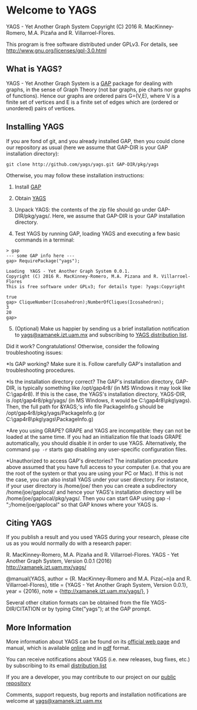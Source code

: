 # Welcome to YAGS

YAGS - Yet Another Graph System
Copyright (C) 2016 R. MacKinney-Romero, M.A. Pizaña and R. Villarroel-Flores.

This program is free software distributed under GPLv3.  For details,
see http://www.gnu.org/licenses/gpl-3.0.html

## What is YAGS?

YAGS - Yet Another Graph System is a [GAP](http://gap-system.org/)
package for dealing with graphs, in the sense of Graph Theory (not bar
graphs, pie charts nor graphs of functions).  Hence our graphs are
ordered pairs G=(V,E), where V is a finite set of vertices and E is a
finite set of edges which are (ordered or unordered) pairs of
vertices.

## Installing YAGS

If you are fond of git, and you already installed GAP, then you could
clone our repository as usual (here we assume that GAP-DIR is your GAP
installation directory):

    git clone http://github.com/yags/yags.git GAP-DIR/pkg/yags

Otherwise, you may follow these installation instructions:

  1. Install [GAP](http://www.gap-system.org/)

  2. Obtain [YAGS](https://github.com/yags/yags/archive/master.zip)

  3. Unpack YAGS: the contents of the zip file should go under
     GAP-DIR/pkg/yags/. Here, we assume that GAP-DIR is your GAP
     installation directory.

  4. Test YAGS by running GAP, loading YAGS and executing a few basic
     commands in a terminal:
    
    > gap
    --- some GAP info here ---
    gap> RequirePackage("yags");
    
    Loading  YAGS - Yet Another Graph System 0.0.1.
    Copyright (C) 2016 R. MacKinney-Romero, M.A. Pizana and R. Villarroel-Flores
    This is free software under GPLv3; for details type: ?yags:Copyright 
     
    true
    gap> CliqueNumber(Icosahedron);NumberOfCliques(Icosahedron);
    3
    20
    gap>

  5. (Optional) Make us happier by sending us a brief installation
  notification to yags@xamanek.izt.uam.mx and subscribing to
  [YAGS distribution list](http://xamanek.izt.uam.mx/yagsnews/).

Did it work? Congratulations! Otherwise, consider the following
troubleshooting issues:

  *Is GAP working?
  Make sure it is. Follow carefully GAP's installation and
  troubleshooting procedures.
  
  *Is the installation directory correct?
  The GAP's installation directory, GAP-DIR, is typically something
  like /opt/gap4r8/ (in MS Windows it may look like C:\gap4r8\).  If
  this is the case, the YAGS's installation directory, YAGS-DIR, is
  /opt/gap4r8/pkg/yags/ (in MS Windows, it would be
  C:\gap4r8\pkg\yags\).  Then, the full path for &YAGS;'s info file
  PackageInfo.g should be /opt/gap4r8/pkg/yags/PackageInfo.g (or
  C:\gap4r8\pkg\yags\PackageInfo.g)

  *Are you using GRAPE?  GRAPE and YAGS are incompatible: they can not
  be loaded at the same time. If you had an initialization file that
  loads GRAPE automatically, you should disable it in order to use
  YAGS. Alternatively, the command `gap -r` starts gap disabling any
  user-specific configuration files.

  *Unauthorized to access GAP's directories?
  The installation procedure above assumed that you have full access
  to your computer (i.e. that you are the root of the system or that
  you are using your PC or Mac). If this is not the case, you can also
  install YAGS under your user directory. For instance, if your user
  directory is /home/joe/ then you can create a subdirectory
  /home/joe/gaplocal/ and hence your YAGS's installation directory
  will be /home/joe/gaplocal/pkg/yags/. Then you can start GAP using
  gap -l ";/home/joe/gaplocal" so that GAP knows where your YAGS is.

## Citing YAGS

If you publish a result and you used YAGS during your research, please
cite us as you would normally do with a research paper:

R. MacKinney-Romero, M.A. Pizaña and R. Villarroel-Flores.
YAGS - Yet Another Graph System, Version 0.0.1 (2016)
http://xamanek.izt.uam.mx/yags/

@manual{YAGS,
  author = {R. MacKinney-Romero and M.A. Piza{\~n}a and R. Villarroel-Flores},
  title = {YAGS - Yet Another Graph System, Version 0.0.1},
  year = {2016},
  note = {http://xamanek.izt.uam.mx/yags/},
}

Several other citation formats can be obtained from the file
YAGS-DIR/CITATION or by typing Cite("yags"); at the GAP prompt.

## More Information

More information about YAGS can be found on its [official web
page](http://xamanek.izt.uam.mx/yags/) and manual, which is available
[online](http://xamanek.izt.uam.mx/yags/doc/chap0.html) and in
[pdf](http://xamanek.izt.uam.mx/yags/manual.pdf) format.

You can receive notifications about YAGS (i.e. new releases, bug
fixes, etc.) by subscribing to its email
[distribution list](http://xamanek.izt.uam.mx/yagsnews/)

If you are a developer, you may contribute to our project on our
[public repository](https://github.com/yags/yags/)

Comments, support requests, bug reports and installation notifications
are welcome at yags@xamanek.izt.uam.mx
